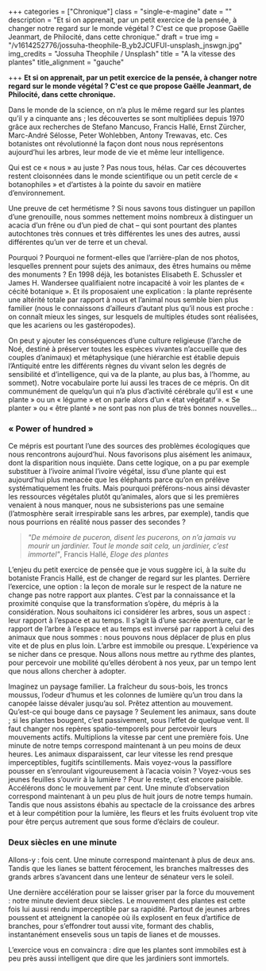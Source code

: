 +++
categories = ["Chronique"]
class = "single-e-magine"
date = ""
description = "Et si on apprenait, par un petit exercice de la pensée, à changer notre regard sur le monde végétal ? C'est ce que propose Gaëlle Jeanmart, de Philocité, dans cette chronique."
draft = true
img = "/v1614252776/jossuha-theophile-B_yb2JCUFUI-unsplash_jnswgn.jpg"
img_credits = "Jossuha Theophile / Unsplash"
title = "A la vitesse des plantes"
title_alignment = "gauche"

+++
**Et si on apprenait, par un petit exercice de la pensée, à changer notre regard sur le monde végétal ? C'est ce que propose Gaëlle Jeanmart, de Philocité, dans cette chronique.**

Dans le monde de la science, on n’a plus le même regard sur les plantes qu’il y a cinquante ans ; les découvertes se sont multipliées depuis 1970 grâce aux recherches de Stefano Mancuso, Francis Hallé, Ernst Zürcher, Marc-André Sélosse, Peter Wohlebben, Antony Trewavas, etc. Ces botanistes ont révolutionné la façon dont nous nous représentons aujourd’hui les arbres, leur mode de vie et même leur intelligence.

Qui est ce « nous » au juste ? Pas nous tous, hélas. Car ces découvertes restent cloisonnées dans le monde scientifique ou un petit cercle de « botanophiles » et d’artistes à la pointe du savoir en matière d’environnement.

Une preuve de cet hermétisme ? Si nous savons tous distinguer un papillon d’une grenouille, nous sommes nettement moins nombreux à distinguer un acacia d’un frêne ou d’un pied de chat – qui sont pourtant des plantes autochtones très connues et très différentes les unes des autres, aussi différentes qu’un ver de terre et un cheval.

Pourquoi ? Pourquoi ne forment-elles que l’arrière-plan de nos photos, lesquelles prennent pour sujets des animaux, des êtres humains ou même des monuments ? En 1998 déjà, les botanistes Elisabeth E. Schussler et James H. Wandersee qualifiaient notre incapacité à voir les plantes de « cécité botanique ». Et ils proposaient une explication : la plante représente une altérité totale par rapport à nous et l’animal nous semble bien plus familier (nous le connaissons d’ailleurs d’autant plus qu’il nous est proche : on connaît mieux les singes, sur lesquels de multiples études sont réalisées, que les acariens ou les gastéropodes).

On peut y ajouter les conséquences d’une culture religieuse (l’arche de Noé, destiné à préserver toutes les espèces vivantes n’accueille que des couples d’animaux) et métaphysique (une hiérarchie est établie depuis l’Antiquité entre les différents règnes du vivant selon les degrés de sensibilité et d’intelligence, qui va de la plante, au plus bas, à l’homme, au sommet). Notre vocabulaire porte lui aussi les traces de ce mépris. On dit communément de quelqu’un qui n’a plus d’activité cérébrale qu’il est « une plante » ou un « légume » et on parle alors d’un « état végétatif ». « Se planter » ou « être planté » ne sont pas non plus de très bonnes nouvelles...

### « Power of hundred »

Ce mépris est pourtant l’une des sources des problèmes écologiques que nous rencontrons aujourd’hui. Nous favorisons plus aisément les animaux, dont la disparition nous inquiète. Dans cette logique, on a pu par exemple substituer à l’ivoire animal l’ivoire végétal, issu d’une plante qui est aujourd’hui plus menacée que les éléphants parce qu’on en prélève systématiquement les fruits. Mais pourquoi préférons-nous ainsi dévaster les ressources végétales plutôt qu’animales, alors que si les premières venaient à nous manquer, nous ne subsisterions pas une semaine (l’atmosphère serait irrespirable sans les arbres, par exemple), tandis que nous pourrions en réalité nous passer des secondes ?

> _"De mémoire de puceron, disent les pucerons, on n’a jamais vu mourir un jardinier. Tout le monde sait cela, un jardinier, c’est immortel"_, Francis Hallé, _Eloge des plantes_

L’enjeu du petit exercice de pensée que je vous suggère ici, à la suite du botaniste Francis Hallé, est de changer de regard sur les plantes. Derrière l’exercice, une option : la leçon de morale sur le respect de la nature ne change pas notre rapport aux plantes. C’est par la connaissance et la proximité conquise que la transformation s’opère, du mépris à la considération. Nous souhaitons ici considérer les arbres, sous un aspect : leur rapport à l’espace et au temps. Il s’agit là d’une sacrée aventure, car le rapport de l’arbre à l’espace et au temps est inversé par rapport à celui des animaux que nous sommes : nous pouvons nous déplacer de plus en plus vite et de plus en plus loin. L’arbre est immobile ou presque. L’expérience va se nicher dans ce presque. Nous allons nous mettre au rythme des plantes, pour percevoir une mobilité qu’elles dérobent à nos yeux, par un tempo lent que nous allons chercher à adopter.

Imaginez un paysage familier. La fraîcheur du sous-bois, les troncs moussus, l’odeur d’humus et les colonnes de lumière qu’un trou dans la canopée laisse dévaler jusqu’au sol. Prêtez attention au mouvement. Qu’est-ce qui bouge dans ce paysage ? Seulement les animaux, sans doute ; si les plantes bougent, c’est passivement, sous l’effet de quelque vent. Il faut changer nos repères spatio-temporels pour percevoir leurs mouvements actifs. Multiplions la vitesse par cent une première fois. Une minute de notre temps correspond maintenant à un peu moins de deux heures. Les animaux disparaissent, car leur vitesse les rend presque imperceptibles, fugitifs scintillements. Mais voyez-vous la passiflore pousser en s’enroulant vigoureusement à l’acacia voisin ? Voyez-vous ses jeunes feuilles s’ouvrir à la lumière ? Pour le reste, c’est encore paisible. Accélérons donc le mouvement par cent. Une minute d’observation correspond maintenant à un peu plus de huit jours de notre temps humain. Tandis que nous assistons ébahis au spectacle de la croissance des arbres et à leur compétition pour la lumière, les fleurs et les fruits évoluent trop vite pour être perçus autrement que sous forme d’éclairs de couleur.

### Deux siècles en une minute

Allons-y : fois cent. Une minute correspond maintenant à plus de deux ans. Tandis que les lianes se battent férocement, les branches maîtresses des grands arbres s’avancent dans une lenteur de sénateur vers le soleil.

Une dernière accélération pour se laisser griser par la force du mouvement : notre minute devient deux siècles. Le mouvement des plantes est cette fois lui aussi rendu imperceptible par sa rapidité. Partout de jeunes arbres poussent et atteignent la canopée où ils explosent en feux d’artifice de branches, pour s’effondrer tout aussi vite, formant des chablis, instantanément ensevelis sous un tapis de lianes et de mousses.

L’exercice vous en convaincra : dire que les plantes sont immobiles est à peu près aussi intelligent que dire que les jardiniers sont immortels.